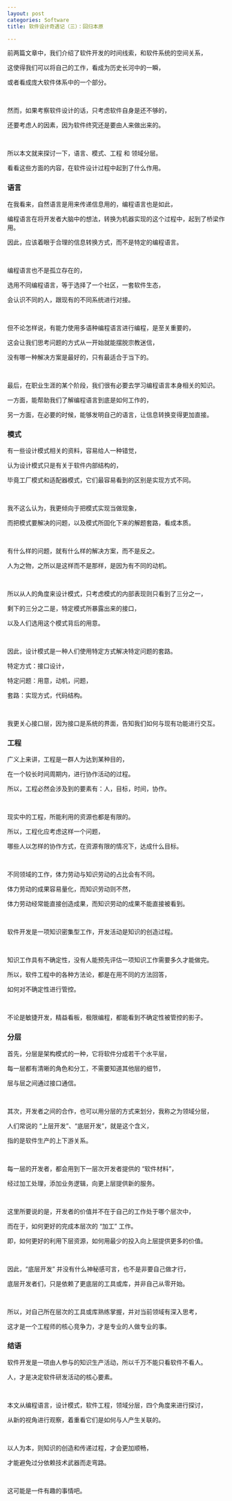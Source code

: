 ```yaml
---
layout: post
categories: Software
title: 软件设计奇遇记（三）：回归本原

---
```


前两篇文章中，我们介绍了软件开发的时间线索，和软件系统的空间关系，

这使得我们可以将自己的工作，看成为历史长河中的一瞬，

或者看成庞大软件体系中的一个部分。

<br/>

然而，如果考察软件设计的话，只考虑软件自身是还不够的，

还要考虑人的因素，因为软件终究还是要由人来做出来的。

<br/>

所以本文就来探讨一下，语言、模式、工程 和 领域分层。

看看这些方面的内容，在软件设计过程中起到了什么作用。

### 语言

在我看来，自然语言是用来传递信息用的，编程语言也是如此，

编程语言在将开发者大脑中的想法，转换为机器实现的这个过程中，起到了桥梁作用。

因此，应该着眼于合理的信息转换方式，而不是特定的编程语言。

<br/>

编程语言也不是孤立存在的，

选用不同编程语言，等于选择了一个社区，一套软件生态，

会认识不同的人，跟现有的不同系统进行对接。

<br/>

但不论怎样说，有能力使用多语种编程语言进行编程，是至关重要的，

这会让我们思考问题的方式从一开始就能摆脱宗教迷信，

没有哪一种解决方案是最好的，只有最适合于当下的。

<br/>

最后，在职业生涯的某个阶段，我们很有必要去学习编程语言本身相关的知识。

一方面，能帮助我们了解编程语言到底是如何工作的，

另一方面，在必要的时候，能够发明自己的语言，让信息转换变得更加直接。

### 模式

有一些设计模式相关的资料，容易给人一种错觉，

认为设计模式只是有关于软件内部结构的，

毕竟工厂模式和适配器模式，它们最容易看到的区别是实现方式不同。

<br/>

我不这么认为，我更倾向于把模式实现当做现象，

而把模式要解决的问题，以及模式所固化下来的解题套路，看成本质。

<br/>

有什么样的问题，就有什么样的解决方案，而不是反之。

人为之物，之所以是这样而不是那样，是因为有不同的动机。

<br/>

所以从人的角度来设计模式，只考虑模式的内部表现则只看到了三分之一，

剩下的三分之二是，特定模式所暴露出来的接口，

以及人们选用这个模式背后的用意。

<br/>

因此，设计模式是一种人们使用特定方式解决特定问题的套路。

特定方式：接口设计，

特定问题：用意，动机，问题，

套路：实现方式，代码结构。

<br/>

我更关心接口层，因为接口是系统的界面，告知我们如何与现有功能进行交互。

### 工程

广义上来讲，工程是一群人为达到某种目的，

在一个较长时间周期内，进行协作活动的过程。

所以，工程必然会涉及到的要素有：人，目标，时间，协作。

<br/>

现实中的工程，所能利用的资源也都是有限的。

所以，工程化应考虑这样一个问题，

哪些人以怎样的协作方式，在资源有限的情况下，达成什么目标。

<br/>

不同领域的工作，体力劳动与知识劳动的占比会有不同。

体力劳动的成果容易量化，而知识劳动则不然，

体力劳动经常能直接创造成果，而知识劳动的成果不能直接被看到。

<br/>

软件开发是一项知识密集型工作，开发活动是知识的创造过程。

<br/>

知识工作具有不确定性，没有人能预先评估一项知识工作需要多久才能做完。

所以，软件工程中的各种方法论，都是在用不同的方法回答，

如何对不确定性进行管控。

<br/>

不论是敏捷开发，精益看板，极限编程，都能看到不确定性被管控的影子。

### 分层

首先，分层是架构模式的一种，它将软件分成若干个水平层，

每一层都有清晰的角色和分工，不需要知道其他层的细节，

层与层之间通过接口通信。

<br/>

其次，开发者之间的合作，也可以用分层的方式来划分，我称之为领域分层，

人们常说的 “上层开发”、“底层开发”，就是这个含义，

指的是软件生产的上下游关系。

<br/>

每一层的开发者，都会用到下一层次开发者提供的 “软件材料”，

经过加工处理，添加业务逻辑，向更上层提供新的服务。

<br/>

这里所要说的是，开发者的价值并不在于自己的工作处于哪个层次中，

而在于，如何更好的完成本层次的 “加工” 工作。

即，如何更好的利用下层资源，如何用最少的投入向上层提供更多的价值。

<br/>

因此，“底层开发” 并没有什么神秘感可言，也不是非要自己做才行，

底层开发者们，只是依赖了更底层的工具或库，并非自己从零开始。

<br/>

所以，对自己所在层次的工具或库熟练掌握，并对当前领域有深入思考，

这才是一个工程师的核心竞争力，才是专业的人做专业的事。

### 结语

软件开发是一项由人参与的知识生产活动，所以千万不能只看软件不看人。

人，才是决定软件研发活动的核心要素。

<br/>

本文从编程语言，设计模式，软件工程，领域分层，四个角度来进行探讨，

从新的视角进行观察，着重看它们是如何与人产生关联的。

<br/>

以人为本，则知识的创造和传递过程，才会更加顺畅，

才能避免过分依赖技术武器而走弯路。

<br/>

这可能是一件有趣的事情吧。
